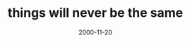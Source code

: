 ---
layout: base.njk
title : 'things will never be the same' 
view_title : 'things will never be the same' 
year : '2000' 
date : '2000-11-20' 
img_file : '/drawing/neverbethe.png' 
html_file : 'neverbethe' 
next_html : 'hateguys.html' 
year_order : '594' 
permalink : "title/{{html_file}}.html"
---